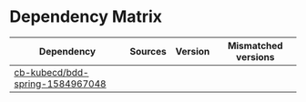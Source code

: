 # Dependency Matrix

Dependency | Sources | Version | Mismatched versions
---------- | ------- | ------- | -------------------
[cb-kubecd/bdd-spring-1584967048](https://github.com/cb-kubecd/bdd-spring-1584967048.git) |  | []() | 
